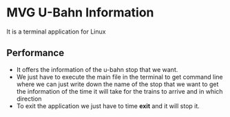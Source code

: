 # MVG U-Bahn Information

It is a terminal application for Linux 

## Performance
- It offers the information of the u-bahn stop that we want.
- We just have to execute the main file in the terminal to get command line where we can just write down the name of the stop that we want to get the information of the time it will take for the trains to arrive and in which direction
- To exit the application we just have to time __exit__ and it will stop it.

